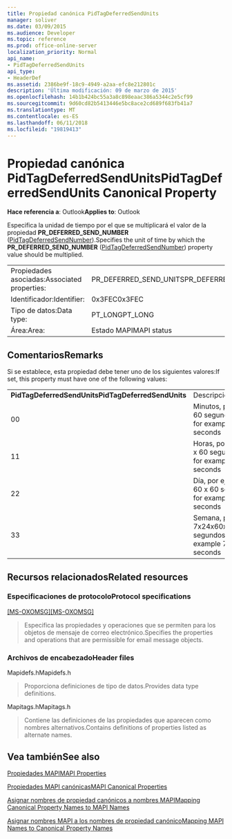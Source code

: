 ```yaml
---
title: Propiedad canónica PidTagDeferredSendUnits
manager: soliver
ms.date: 03/09/2015
ms.audience: Developer
ms.topic: reference
ms.prod: office-online-server
localization_priority: Normal
api_name:
- PidTagDeferredSendUnits
api_type:
- HeaderDef
ms.assetid: 2386be9f-18c9-4949-a2aa-efc8e212801c
description: 'Última modificación: 09 de marzo de 2015'
ms.openlocfilehash: 14b1b424bc55a3a8c898eaac386a5344c2e5cf99
ms.sourcegitcommit: 9d60cd82b5413446e5bc8ace2cd689f683fb41a7
ms.translationtype: MT
ms.contentlocale: es-ES
ms.lasthandoff: 06/11/2018
ms.locfileid: "19819413"
---
```

# <a name="pidtagdeferredsendunits-canonical-property"></a><span data-ttu-id="b169a-103">Propiedad canónica PidTagDeferredSendUnits</span><span class="sxs-lookup"><span data-stu-id="b169a-103">PidTagDeferredSendUnits Canonical Property</span></span>

  
  
<span data-ttu-id="b169a-104">**Hace referencia a**: Outlook</span><span class="sxs-lookup"><span data-stu-id="b169a-104">**Applies to**: Outlook</span></span> 
  
<span data-ttu-id="b169a-105">Especifica la unidad de tiempo por el que se multiplicará el valor de la propiedad **PR_DEFERRED_SEND_NUMBER** ([PidTagDeferredSendNumber](pidtagdeferredsendnumber-canonical-property.md)).</span><span class="sxs-lookup"><span data-stu-id="b169a-105">Specifies the unit of time by which the **PR_DEFERRED_SEND_NUMBER** ([PidTagDeferredSendNumber](pidtagdeferredsendnumber-canonical-property.md)) property value should be multiplied.</span></span>
  
|||
|:-----|:-----|
|<span data-ttu-id="b169a-106">Propiedades asociadas:</span><span class="sxs-lookup"><span data-stu-id="b169a-106">Associated properties:</span></span>  <br/> |<span data-ttu-id="b169a-107">PR_DEFERRED_SEND_UNITS</span><span class="sxs-lookup"><span data-stu-id="b169a-107">PR_DEFERRED_SEND_UNITS</span></span>  <br/> |
|<span data-ttu-id="b169a-108">Identificador:</span><span class="sxs-lookup"><span data-stu-id="b169a-108">Identifier:</span></span>  <br/> |<span data-ttu-id="b169a-109">0x3FEC</span><span class="sxs-lookup"><span data-stu-id="b169a-109">0x3FEC</span></span>  <br/> |
|<span data-ttu-id="b169a-110">Tipo de datos:</span><span class="sxs-lookup"><span data-stu-id="b169a-110">Data type:</span></span>  <br/> |<span data-ttu-id="b169a-111">PT_LONG</span><span class="sxs-lookup"><span data-stu-id="b169a-111">PT_LONG</span></span>  <br/> |
|<span data-ttu-id="b169a-112">Área:</span><span class="sxs-lookup"><span data-stu-id="b169a-112">Area:</span></span>  <br/> |<span data-ttu-id="b169a-113">Estado MAPI</span><span class="sxs-lookup"><span data-stu-id="b169a-113">MAPI status</span></span>  <br/> |
   
## <a name="remarks"></a><span data-ttu-id="b169a-114">Comentarios</span><span class="sxs-lookup"><span data-stu-id="b169a-114">Remarks</span></span>

<span data-ttu-id="b169a-115">Si se establece, esta propiedad debe tener uno de los siguientes valores:</span><span class="sxs-lookup"><span data-stu-id="b169a-115">If set, this property must have one of the following values:</span></span>
  
|||
|:-----|:-----|
|<span data-ttu-id="b169a-116">**PidTagDeferredSendUnits**</span><span class="sxs-lookup"><span data-stu-id="b169a-116">**PidTagDeferredSendUnits**</span></span> <br/> |<span data-ttu-id="b169a-117">Descripción</span><span class="sxs-lookup"><span data-stu-id="b169a-117">Description</span></span>  <br/> |
|<span data-ttu-id="b169a-118">0</span><span class="sxs-lookup"><span data-stu-id="b169a-118">0</span></span>  <br/> |<span data-ttu-id="b169a-119">Minutos, por ejemplo 60 segundos</span><span class="sxs-lookup"><span data-stu-id="b169a-119">Minutes, for example 60 seconds</span></span>  <br/> |
|<span data-ttu-id="b169a-120">1</span><span class="sxs-lookup"><span data-stu-id="b169a-120">1</span></span>  <br/> |<span data-ttu-id="b169a-121">Horas, por ejemplo 60 x 60 segundos</span><span class="sxs-lookup"><span data-stu-id="b169a-121">Hours, for example 60x60 seconds</span></span>  <br/> |
|<span data-ttu-id="b169a-122">2</span><span class="sxs-lookup"><span data-stu-id="b169a-122">2</span></span>  <br/> |<span data-ttu-id="b169a-123">Día, por ejemplo 24 x 60 x 60 segundos</span><span class="sxs-lookup"><span data-stu-id="b169a-123">Day, for example 24x60x60 seconds</span></span>  <br/> |
|<span data-ttu-id="b169a-124">3</span><span class="sxs-lookup"><span data-stu-id="b169a-124">3</span></span>  <br/> |<span data-ttu-id="b169a-125">Semana, por ejemplo 7x24x60x60 segundos</span><span class="sxs-lookup"><span data-stu-id="b169a-125">Week, for example 7x24x60x60 seconds</span></span>  <br/> |
   
## <a name="related-resources"></a><span data-ttu-id="b169a-126">Recursos relacionados</span><span class="sxs-lookup"><span data-stu-id="b169a-126">Related resources</span></span>

### <a name="protocol-specifications"></a><span data-ttu-id="b169a-127">Especificaciones de protocolo</span><span class="sxs-lookup"><span data-stu-id="b169a-127">Protocol specifications</span></span>

<span data-ttu-id="b169a-128">[[MS-OXOMSG]](http://msdn.microsoft.com/library/daa9120f-f325-4afb-a738-28f91049ab3c%28Office.15%29.aspx)</span><span class="sxs-lookup"><span data-stu-id="b169a-128">[[MS-OXOMSG]](http://msdn.microsoft.com/library/daa9120f-f325-4afb-a738-28f91049ab3c%28Office.15%29.aspx)</span></span>
  
> <span data-ttu-id="b169a-129">Especifica las propiedades y operaciones que se permiten para los objetos de mensaje de correo electrónico.</span><span class="sxs-lookup"><span data-stu-id="b169a-129">Specifies the properties and operations that are permissible for email message objects.</span></span>
    
### <a name="header-files"></a><span data-ttu-id="b169a-130">Archivos de encabezado</span><span class="sxs-lookup"><span data-stu-id="b169a-130">Header files</span></span>

<span data-ttu-id="b169a-131">Mapidefs.h</span><span class="sxs-lookup"><span data-stu-id="b169a-131">Mapidefs.h</span></span>
  
> <span data-ttu-id="b169a-132">Proporciona definiciones de tipo de datos.</span><span class="sxs-lookup"><span data-stu-id="b169a-132">Provides data type definitions.</span></span>
    
<span data-ttu-id="b169a-133">Mapitags.h</span><span class="sxs-lookup"><span data-stu-id="b169a-133">Mapitags.h</span></span>
  
> <span data-ttu-id="b169a-134">Contiene las definiciones de las propiedades que aparecen como nombres alternativos.</span><span class="sxs-lookup"><span data-stu-id="b169a-134">Contains definitions of properties listed as alternate names.</span></span>
    
## <a name="see-also"></a><span data-ttu-id="b169a-135">Vea también</span><span class="sxs-lookup"><span data-stu-id="b169a-135">See also</span></span>



[<span data-ttu-id="b169a-136">Propiedades MAPI</span><span class="sxs-lookup"><span data-stu-id="b169a-136">MAPI Properties</span></span>](mapi-properties.md)
  
[<span data-ttu-id="b169a-137">Propiedades MAPI canónicas</span><span class="sxs-lookup"><span data-stu-id="b169a-137">MAPI Canonical Properties</span></span>](mapi-canonical-properties.md)
  
[<span data-ttu-id="b169a-138">Asignar nombres de propiedad canónicos a nombres MAPI</span><span class="sxs-lookup"><span data-stu-id="b169a-138">Mapping Canonical Property Names to MAPI Names</span></span>](mapping-canonical-property-names-to-mapi-names.md)
  
[<span data-ttu-id="b169a-139">Asignar nombres MAPI a los nombres de propiedad canónico</span><span class="sxs-lookup"><span data-stu-id="b169a-139">Mapping MAPI Names to Canonical Property Names</span></span>](mapping-mapi-names-to-canonical-property-names.md)

